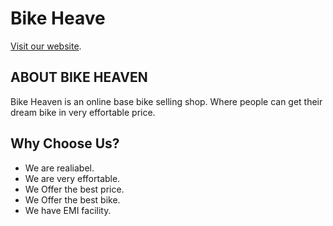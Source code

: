 # Bike Heave

[Visit our website](https://bike-heaven.web.app/dashboard).

## ABOUT BIKE HEAVEN
Bike Heaven is an online base bike selling shop. Where people can get their dream bike in very effortable price. 

## Why Choose Us?
* We are realiabel.
* We are very effortable.
* We Offer the best price.
* We Offer the best bike.
* We have EMI facility.
